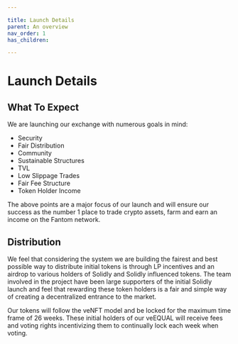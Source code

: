```yaml
---

title: Launch Details
parent: An overview
nav_order: 1
has_children:

---
```


# Launch Details

## What To Expect

We are launching our exchange with numerous goals in mind:

* Security
* Fair Distribution
* Community
* Sustainable Structures
* TVL
* Low Slippage Trades
* Fair Fee Structure
* Token Holder Income

The above points are a major focus of our launch and will ensure our success as the number 1 place to trade crypto assets, farm and earn an income on the Fantom network.

## Distribution

We feel that considering the system we are building the fairest and best possible way to distribute initial tokens is through LP incentives and an airdrop to various holders of Solidly and Solidly influenced tokens. The team involved in the project have been large supporters of the initial Solidly launch and feel that rewarding these token holders is a fair and simple way of creating a decentralized entrance to the market.

Our tokens will follow the veNFT model and be locked for the maximum time frame of 26 weeks. These initial holders of our veEQUAL will receive fees and voting rights incentivizing them to continually lock each week when voting.
